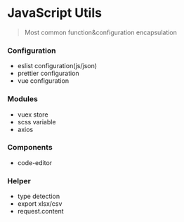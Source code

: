 # JavaScript Utils

> Most common function&configuration encapsulation

### Configuration

- eslist configuration(js/json)
- prettier configuration
- vue configuration

### Modules

- vuex store
- scss variable
- axios

### Components

- code-editor

### Helper

- type detection
- export xlsx/csv
- request.content
